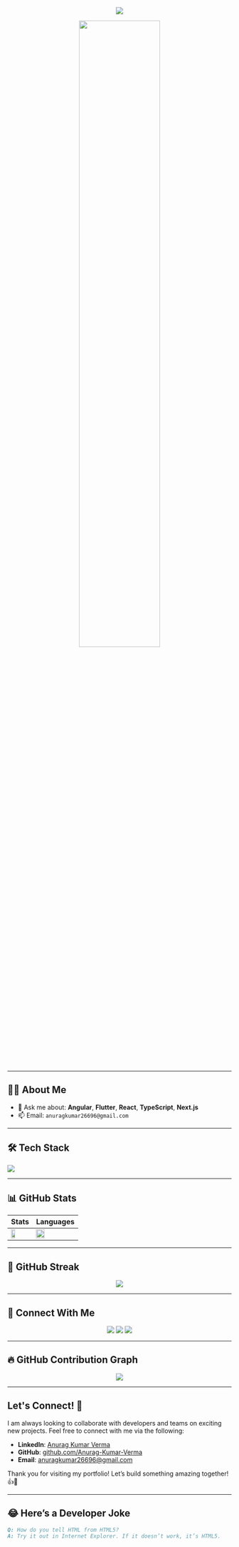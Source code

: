<p align="center">
  <img src="https://readme-typing-svg.demolab.com?font=Fira+Code&duration=3000&pause=1000&color=F75C7E&center=true&vCenter=true&width=435&lines=Hi+%F0%9F%91%8B%2C+I'm+Anurag+Kumar+Verma;Full-stack+Developer+from+India;MERN+%7C+Next.js+%7C+MongoDB;Always+learning+new+things+!">
</p>

<p align="center">
  <img src="https://cdn.dribbble.com/users/1162077/screenshots/3848914/programmer.gif" width="60%" />
</p>

---

## 🙋‍♂️ About Me

<!-- - 🔭 I’m currently building: **HR Management System** and **Portfolio in Next.js** -->
- 💬 Ask me about: **Angular**, **Flutter**, **React**, **TypeScript**, **Next.js**
- 📫 Email: `anuragkumar26696@gmail.com`
<!-- - 📄 Check out my [Resume](https://your-resume-link.com) -->
<!-- - 🌐 Visit my [Portfolio](https://your-portfolio-link.vercel.app) -->

---

## 🛠️ Tech Stack

<p align="left">
  <img src="https://skillicons.dev/icons?i=html,css,js,ts,react,next,angular,nodejs,express,mongodb,nestjs,vercel,bootstrap,tailwind,git,github,figma,postman" />
</p>

---

## 📊 GitHub Stats

<div align="center">

| Stats | Languages |
|-------|-----------|
| <img src="https://github-readme-stats.vercel.app/api?username=AnuragVermaDev&show_icons=true&theme=radical" width="47%"> | <img src="https://github-readme-stats.vercel.app/api/top-langs/?username=AnuragVermaDev&layout=compact&theme=radical" width="47%"> |

</div>

---

## 🧠 GitHub Streak

<p align="center">
  <img src="https://github-readme-streak-stats.herokuapp.com/?user=AnuragVermaDev&theme=radical&border_radius=10" />
</p>

---

## 🤝 Connect With Me

<p align="center">
  <a href="https://github.com/AnuragVermaDev"><img src="https://img.shields.io/badge/GitHub-black?style=for-the-badge&logo=github"></a>
  <a href="https://linkedin.com/in/anurag-kumar-verma"><img src="https://img.shields.io/badge/LinkedIn-blue?style=for-the-badge&logo=linkedin"></a>
  <a href="mailto:anuragverma.dev@gmail.com"><img src="https://img.shields.io/badge/Gmail-red?style=for-the-badge&logo=gmail"></a>
</p>

---

## 🔥 GitHub Contribution Graph

<p align="center">
  <img src="https://github-readme-activity-graph.vercel.app/graph?username=dev-anurag&theme=react-dark&hide_border=true" />
</p>

---

## Let's Connect! 🔗

I am always looking to collaborate with developers and teams on exciting new projects. Feel free to connect with me via the following:

- **LinkedIn**: [Anurag Kumar Verma](https://www.linkedin.com/in/anurag-kumar-verma-39a704189)
- **GitHub**: [github.com/Anurag-Kumar-Verma](https://github.com/Anurag-Kumar-Verma)
- **Email**: anuragkumar26696@gmail.com

Thank you for visiting my portfolio! Let’s build something amazing together! 👍🙏

---

## 😂 Here’s a Developer Joke

```md
Q: How do you tell HTML from HTML5?  
A: Try it out in Internet Explorer. If it doesn’t work, it’s HTML5.
